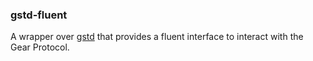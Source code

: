 ### gstd-fluent

A wrapper over [gstd](https://github.com/gear-tech/gear/tree/master/gstd)
that provides a fluent interface to interact with the Gear Protocol.
